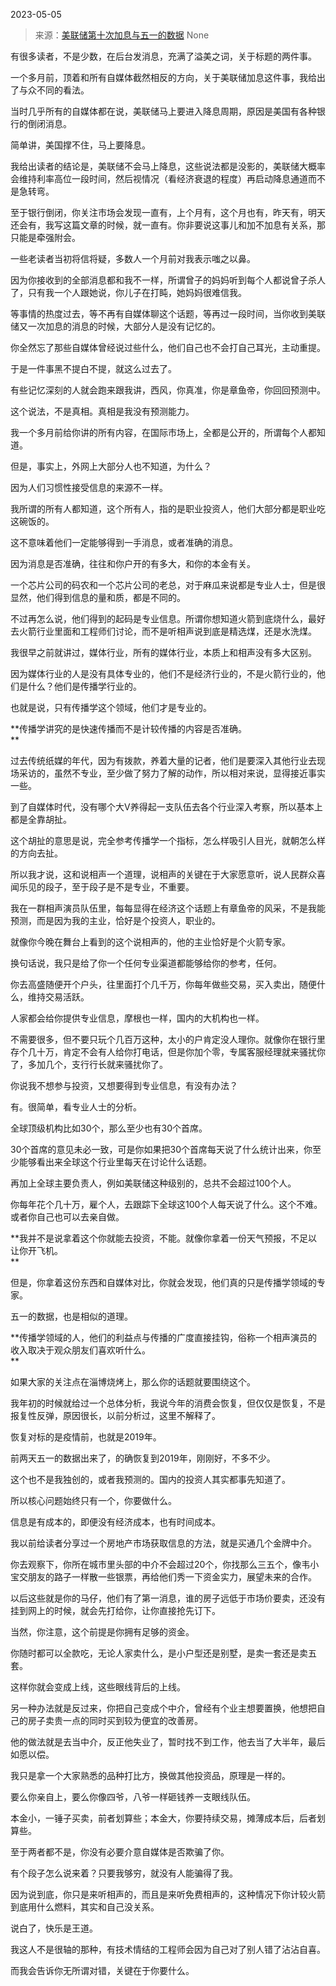 2023-05-05

> 来源：[美联储第十次加息与五一的数据](http://mp.weixin.qq.com/s?__biz=MzU3NDc5Nzc0NQ==&amp;mid=2247523665&amp;idx=1&amp;sn=56607d3986c8e224b4dd914e8721519f&amp;chksm=fd2e3f8fca59b699c45a6eff1e56aae87235af8c055afb61dcf638d82c7db31e34c00c2a3624&amp;scene=127#wechat_redirect)
> None

有很多读者，不是少数，在后台发消息，充满了溢美之词，关于标题的两件事。  

一个多月前，顶着和所有自媒体截然相反的方向，关于美联储加息这件事，我给出了与众不同的看法。  

当时几乎所有的自媒体都在说，美联储马上要进入降息周期，原因是美国有各种银行的倒闭消息。  

简单讲，美国撑不住，马上要降息。  

我给出读者的结论是，美联储不会马上降息，这些说法都是没影的，美联储大概率会维持利率高位一段时间，然后视情况（看经济衰退的程度）再启动降息通道而不是急转弯。  

至于银行倒闭，你关注市场会发现一直有，上个月有，这个月也有，昨天有，明天还会有，我写这篇文章的时候，就一直有。你非要说这事儿和加不加息有关系，那只能是牵强附会。

一些老读者当初将信将疑，多数人一个月前对我表示嗤之以鼻。  

因为你接收到的全部消息都和我不一样，所谓曾子的妈妈听到每个人都说曾子杀人了，只有我一个人跟她说，你儿子在打盹，她妈妈很难信我。  

等事情的热度过去，等不再有自媒体聊这个话题，等再过一段时间，当你收到美联储又一次加息的消息的时候，大部分人是没有记忆的。  

你全然忘了那些自媒体曾经说过些什么，他们自己也不会打自己耳光，主动重提。

于是一件事黑不提白不提，就这么过去了。  

有些记忆深刻的人就会跑来跟我讲，西风，你真准，你是章鱼帝，你回回预测中。

这个说法，不是真相。真相是我没有预测能力。  

我一个多月前给你讲的所有内容，在国际市场上，全都是公开的，所谓每个人都知道。  

但是，事实上，外网上大部分人也不知道，为什么？  

因为人们习惯性接受信息的来源不一样。  

我所谓的所有人都知道，这个所有人，指的是职业投资人，他们大部分都是职业吃这碗饭的。  

这不意味着他们一定能够得到一手消息，或者准确的消息。

因为消息是否准确，往往和你户开的有多大，和你的本金有关。

一个芯片公司的码农和一个芯片公司的老总，对于麻瓜来说都是专业人士，但是很显然，他们得到信息的量和质，都是不同的。  

不过再怎么说，他们得到的起码是专业信息。所谓你想知道火箭到底烧什么，最好去火箭行业里面和工程师们讨论，而不是听相声说到底是精选煤，还是水洗煤。  

我很早之前就讲过，媒体行业，所有的媒体行业，本质上和相声没有多大区别。  

因为媒体行业的人是没有具体专业的，他们不是经济行业的，不是火箭行业的，他们是什么？他们是传播学行业的。

也就是说，只有传播学这个领域，他们才是专业的。  

 **传播学讲究的是快速传播而不是计较传播的内容是否准确。  
**

过去传统纸媒的年代，因为有拨款，养着大量的记者，他们是要深入其他行业去现场采访的，虽然不专业，至少做了努力了解的动作，所以相对来说，显得接近事实一些。  

到了自媒体时代，没有哪个大V养得起一支队伍去各个行业深入考察，所以基本上都是全靠胡扯。  

这个胡扯的意思是说，完全参考传播学一个指标，怎么样吸引人目光，就朝怎么样的方向去扯。  

所以我才说，这和说相声一个道理，说相声的关键在于大家愿意听，说人民群众喜闻乐见的段子，至于段子是不是专业，不重要。  

我在一群相声演员队伍里，每每显得在经济这个话题上有章鱼帝的风采，不是我能预测，而是因为我的主业，恰好是个投资人，职业的。  

就像你今晚在舞台上看到的这个说相声的，他的主业恰好是个火箭专家。  

换句话说，我只是给了你一个任何专业渠道都能够给你的参考，任何。  

你去高盛随便开个户头，往里面打个几千万，你每年做些交易，买入卖出，随便什么，维持交易活跃。  

人家都会给你提供专业信息，摩根也一样，国内的大机构也一样。  

不需要很多，但不要只玩个几百万这种，太小的户肯定没人理你。就像你在银行里存个几十万，肯定不会有人给你打电话，但是你加个零，专属客服经理就来骚扰你了，多加几个，支行行长就来骚扰你了。  

你说我不想参与投资，又想要得到专业信息，有没有办法？

有。很简单，看专业人士的分析。

全球顶级机构比如30个，那么至少也有30个首席。  

30个首席的意见未必一致，可是你如果把30个首席每天说了什么统计出来，你至少能够看出来全球这个行业里每天在讨论什么话题。  

再加上全球主要负责人，例如美联储这种级别的，总共不会超过100个人。  

你每年花个几十万，雇个人，去跟踪下全球这100个人每天说了什么。这个不难。或者你自己也可以去亲自做。

 **我并不是说拿着这个你就能去投资，不能。就像你拿着一份天气预报，不足以让你开飞机。  
**

但是，你拿着这份东西和自媒体对比，你就会发现，他们真的只是传播学领域的专家。

五一的数据，也是相似的道理。

 **传播学领域的人，他们的利益点与传播的广度直接挂钩，俗称一个相声演员的收入取决于观众朋友们喜欢听什么。  
**

如果大家的关注点在淄博烧烤上，那么你的话题就要围绕这个。  

我年初的时候就给过一个总体分析，我说今年的消费会恢复，但仅仅是恢复，不是报复性反弹，原因很长，以前分析过，这里不解释了。  

恢复对标的是疫情前，也就是2019年。

前两天五一的数据出来了，的确恢复到2019年，刚刚好，不多不少。  

这个也不是我独创的，或者我预测的。国内的投资人其实都事先知道了。  

所以核心问题始终只有一个，你要做什么。  

信息是有成本的，即便没有经济成本，也有时间成本。  

我以前给读者分享过一个房地产市场获取信息的方法，就是买通几个金牌中介。  

你去观察下，你所在城市里头部的中介不会超过20个，你找那么三五个，像韦小宝交朋友的路子一样散一些银票，再给他们秀一下资金实力，展望未来的合作。  

以后这些就是你的马仔，他们有了第一消息，谁的房子远低于市场价要卖，还没有挂到网上的时候，就会先打给你，让你直接抢先订下。  

当然，你注意，这个前提是你拥有足够的资金。  

你随时都可以全款吃，无论人家卖什么，是小户型还是别墅，是卖一套还是卖五套。  

这样你就会变成上线，这些眼线背后的上线。  

另一种办法就是反过来，你把自己变成个中介，曾经有个业主想要置换，他想把自己的房子卖贵一点的同时买到较为便宜的改善房。  

他的做法就是去当中介，反正他失业了，暂时找不到工作，他去当了大半年，最后如愿以偿。

我只是拿一个大家熟悉的品种打比方，换做其他投资品，原理是一样的。  

要么你亲自上，要么你像四爷，八爷一样砸钱养一支眼线队伍。  

本金小，一锤子买卖，前者划算些；本金大，你要持续交易，摊薄成本后，后者划算些。

至于两者都不是，你没有必要介意自媒体是否欺骗了你。

有个段子怎么说来着？只要我够穷，就没有人能骗得了我。  

因为说到底，你只是来听相声的，而且是来听免费相声的，这种情况下你计较火箭到底用什么燃料，其实和自己没关系。

说白了，快乐是王道。  

我这人不是很轴的那种，有技术情结的工程师会因为自己对了别人错了沾沾自喜。  

而我会告诉你无所谓对错，关键在于你要什么。

